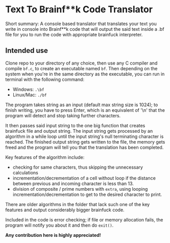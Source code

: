 # Text To Brainf**k Code Translator

Short summary: A console based translator that translates your text you write in console into Brainf**k code that will output the said text inside a .bf file for you to run the code with appropriate brainfuck interpreter.

## Intended use

Clone repo to your directory of any choice, then use any C compiler and compile `bf.c`, to create an executable named `bf`.
Then depending on the system when you're in the same directory as the executable, you can run in terminal with the following command:

- Windows: `.\bf`
- Linux/Mac: `./bf`

The program takes string as an input (default max string size is 1024); to finish writing, you have to press Enter, which is an equivalent of '\n' that the program will detect and stop taking further characters.

It then passes said input string to the one big function that creates brainfuck file and output string. The input string gets processed by an algorithm in a while loop until the input string's null terminating character is reached. The finished output string gets written to the file, the memory gets freed and the program will tell you that the translation has been completed.

Key features of the algorithm include:

- checking for same characters, thus skipping the unnecessary calculations
- incrementation/decrementation of a cell without loop if the distance between previous and incoming character is less than 13.
- division of composite / prime numbers with `extra`, using looping incrementation/decrementation to get to the desired character to print.

There are older algorithms in the folder that lack such one of the key features and output considerably bigger brainfuck code.

Included in the code is error checking; if file or memory allocation fails, the program will notify you about it and then do `exit()`.

**Any contribution here is highly appreciated!**
